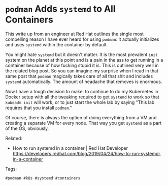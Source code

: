 # `podman` Adds `systemd` to All Containers

This write up from an engineer at Red Hat outlines the single most
compelling reason I have ever heard for using `podman`: it actually
initializes and uses `systemd` within the container by default.

You might hate `systemd` but it doesn't matter. It is the most prevalent
`init` system on the planet at this point and is a pain in the ass to
get running in a container because of how fucking stupid it is. This is
outlined very well in the related blog post. So you can imagine my
surprise when I read in that same post that `podman` magically takes
care of all that shit and includes `systemd` automatically. The amount
of headache that removes is enormous. 

Now I have a tough decision to make: to continue to do my Kubernetes in
Docker setup with all the tweaking required to get `systemd` to work so
that `kubeadm init` will work, or to just start the whole lab by saying
"This lab requires that you install `podman`." 

Of course, there is always the option of doing everything from a VM and
creating a separate VM for every node. That way you get `systemd` as a
part of the OS, obviously.

Related:

* How to run systemd in a container \| Red Hat Developer  
  <https://developers.redhat.com/blog/2019/04/24/how-to-run-systemd-in-a-container>

Tags:

    #podman #k8s #systemd #containers
